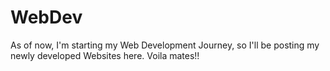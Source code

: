 # WebDev
As of now, I'm starting my Web Development Journey, so I'll be posting my newly developed Websites here. Voila mates!!
